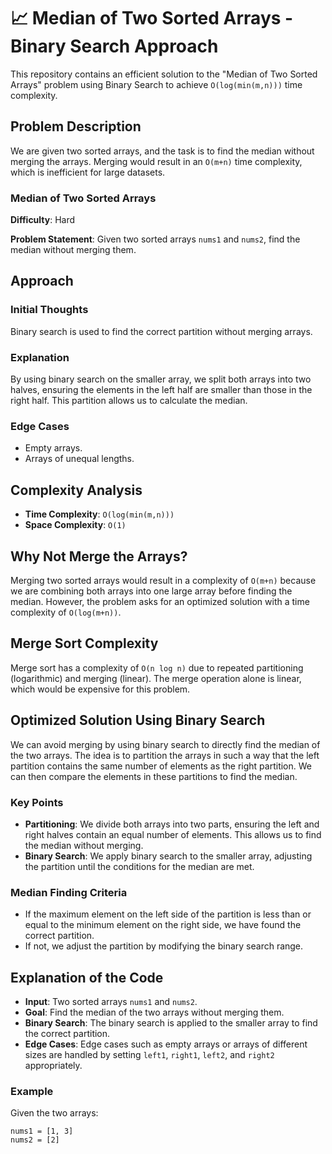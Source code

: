 # 📈 Median of Two Sorted Arrays - Binary Search Approach

This repository contains an efficient solution to the "Median of Two Sorted Arrays" problem using Binary Search to
achieve `O(log(min(m,n)))` time complexity.

## Problem Description

We are given two sorted arrays, and the task is to find the median without merging the arrays. Merging would result in
an `O(m+n)` time complexity, which is inefficient for large datasets.

### Median of Two Sorted Arrays

**Difficulty**: Hard

**Problem Statement**: Given two sorted arrays `nums1` and `nums2`, find the median without merging them.

## Approach

### Initial Thoughts

Binary search is used to find the correct partition without merging arrays.

### Explanation

By using binary search on the smaller array, we split both arrays into two halves, ensuring the elements in the left
half are smaller than those in the right half. This partition allows us to calculate the median.

### Edge Cases

- Empty arrays.
- Arrays of unequal lengths.

## Complexity Analysis

- **Time Complexity**: `O(log(min(m,n)))`
- **Space Complexity**: `O(1)`

## Why Not Merge the Arrays?

Merging two sorted arrays would result in a complexity of `O(m+n)` because we are combining both arrays into one large
array before finding the median. However, the problem asks for an optimized solution with a time complexity of
`O(log(m+n))`.

## Merge Sort Complexity

Merge sort has a complexity of `O(n log n)` due to repeated partitioning (logarithmic) and merging (linear). The merge
operation alone is linear, which would be expensive for this problem.

## Optimized Solution Using Binary Search

We can avoid merging by using binary search to directly find the median of the two arrays. The idea is to partition the
arrays in such a way that the left partition contains the same number of elements as the right partition. We can then
compare the elements in these partitions to find the median.

### Key Points

- **Partitioning**: We divide both arrays into two parts, ensuring the left and right halves contain an equal number of
  elements. This allows us to find the median without merging.
- **Binary Search**: We apply binary search to the smaller array, adjusting the partition until the conditions for the
  median are met.

### Median Finding Criteria

- If the maximum element on the left side of the partition is less than or equal to the minimum element on the right
  side, we have found the correct partition.
- If not, we adjust the partition by modifying the binary search range.

## Explanation of the Code

- **Input**: Two sorted arrays `nums1` and `nums2`.
- **Goal**: Find the median of the two arrays without merging them.
- **Binary Search**: The binary search is applied to the smaller array to find the correct partition.
- **Edge Cases**: Edge cases such as empty arrays or arrays of different sizes are handled by setting `left1`, `right1`,
  `left2`, and `right2` appropriately.

### Example

Given the two arrays:

```plaintext
nums1 = [1, 3]
nums2 = [2]
